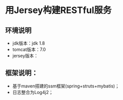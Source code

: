 # 用Jersey构建RESTful服务

## 环境说明

* jdk版本：jdk 1.8
* tomcat版本：7.0
* jersey版本：

## 框架说明：

* 基于maven搭建的ssm框架(spring+struts+mybatis)；
* 日志整合为Log4j2；